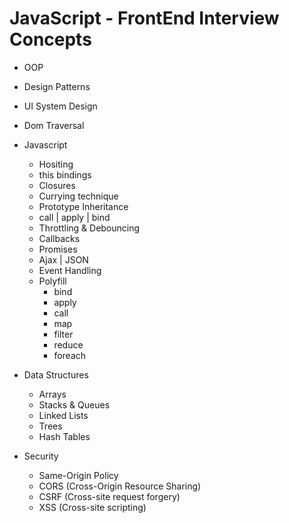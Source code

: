 # JavaScript - FrontEnd Interview Concepts

- OOP
- Design Patterns
- UI System Design
- Dom Traversal
- Javascript
  - Hositing
  - this bindings
  - Closures
  - Currying technique 
  - Prototype Inheritance
  - call | apply | bind
  - Throttling & Debouncing
  - Callbacks
  - Promises
  - Ajax | JSON
  - Event Handling
  - Polyfill
    - bind
    - apply
    - call
    - map
    - filter
    - reduce
    - foreach
 - Data Structures
    - Arrays
    - Stacks & Queues
    - Linked Lists
    - Trees
    - Hash Tables

  - Security
    - Same-Origin Policy
    - CORS (Cross-Origin Resource Sharing)
    - CSRF (Cross-site request forgery) 
    - XSS  (Cross-site scripting)
 
